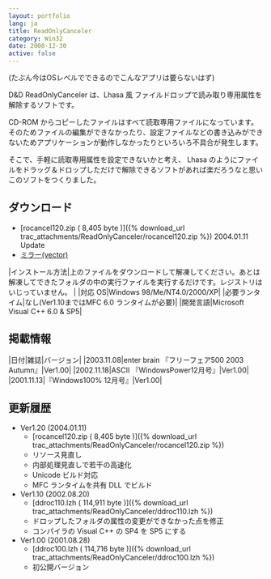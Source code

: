 ```yaml
---
layout: portfolio
lang: ja
title: ReadOnlyCanceler
category: Win32
date: 2008-12-30
active: false
---
```

(たぶん今はOSレベルでできるのでこんなアプリは要らないはず)

D&D ReadOnlyCanceler は、Lhasa 風 ファイルドロップで読み取り専用属性を解除するソフトです。 

CD-ROM からコピーしたファイルはすべて読取専用ファイルになっています。そのためファイルの編集ができなかったり、設定ファイルなどの書き込みができないためアプリケーションが動作しなかったりといろいろ不具合が発生します。 

そこで、手軽に読取専用属性を設定できないかと考え、 Lhasa のようにファイルをドラッグ＆ドロップしただけで解除できるソフトがあれば楽だろうなと思いこのソフトをつくりました。 

## ダウンロード

* [rocancel120.zip ( 8,405 byte )]({% download_url trac_attachments/ReadOnlyCanceler/rocancel120.zip %}) 2004.01.11 Update
* [ミラー(vector)](http://www.vector.co.jp/soft/win95/util/se207261.html)

|インストール方法|上のファイルをダウンロードして解凍してください。あとは解凍してできたフォルダの中の実行ファイルを実行するだけです。レジストリはいじっていません。 |
|対応 OS|Windows 98/Me/NT4.0/2000/XP|
|必要ランタイム|なし(Ver1.10まではMFC 6.0 ランタイムが必要)|
|開発言語|Microsoft Visual C++ 6.0 & SP5|

## 掲載情報

|日付|雑誌|バージョン|
|2003.11.08|enter brain 『フリーフェア500 2003 Autumn』|Ver1.00|
|2002.11.18|ASCII 『WindowsPower12月号』|Ver1.00|
|2001.11.13|『Windows100% 12月号』|Ver1.00|

## 更新履歴

* Ver1.20 (2004.01.11)
  * [rocancel120.zip ( 8,405 byte )]({% download_url trac_attachments/ReadOnlyCanceler/rocancel120.zip %})
  * リソース見直し
  * 内部処理見直しで若干の高速化
  * Unicode ビルド対応
  * MFC ランタイムを共有 DLL でビルド
* Ver1.10 (2002.08.20)
  * [ddroc110.lzh ( 114,911 byte )]({% download_url trac_attachments/ReadOnlyCanceler/ddroc110.lzh %})
  * ドロップしたフォルダの属性の変更ができなかった点を修正
  * コンパイラの Visual C++ の SP4 を SP5 にする
* Ver1.00 (2001.08.28)
  * [ddroc100.lzh ( 114,716 byte )]({% download_url trac_attachments/ReadOnlyCanceler/ddroc100.lzh %})
  * 初公開バージョン

